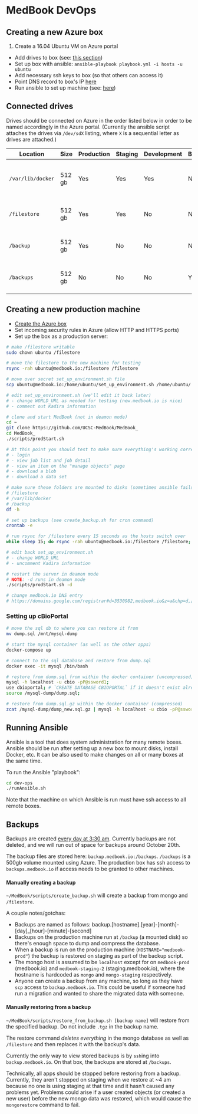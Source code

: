 # MedBook DevOps

## Creating a new Azure box

1. Create a 16.04 Ubuntu VM on Azure portal
- Add drives to box (see: [this section](#connected-drives))
- Set up box with ansible: `ansible-playbook playbook.yml -i hosts -u ubuntu`
- Add necessary ssh keys to box (so that others can access it)
- Point DNS record to box's IP [here](https://domains.google.com/registrar#d=3530982,medbook.io&z=a&chp=d,z)
- Run ansible to set up machine (see: [here](#running-ansible))

## Connected drives

Drives should be connected on Azure in the order listed below in order to be named accordingly in the Azure portal. (Currently the ansible script attaches the drives via `/dev/sdX` listing, where `X` is a sequential letter as drives are attached.)

| Location          | Size   | Production | Staging | Development | Backup | Description |
| ----------------- | ------ | ---------- | ------- | ----------- | ------ | ----------- |
| `/var/lib/docker` | 512 gb | Yes | Yes | Yes | No | extra space for docker images, containers, etc. |
| `/filestore`      | 512 gb | Yes | Yes | No | No | extra space for files stored as blobs |
| `/backup`         | 512 gb | Yes | No | No | No | dedicated space to perform backups |
| `/backups`        | 512 gb | No | No | No | Yes | dedicated space to store backups |

## Creating a new production machine

- [Create the Azure box](#creating-a-new-azure-box)
- Set incoming security rules in Azure (allow HTTP and HTTPS ports)
- Set up the box as a production server:

```sh
# make /filestore writable
sudo chown ubuntu /filestore

# move the filestore to the new machine for testing
rsync -rah ubuntu@medbook.io:/filestore /filestore

# move over secret set_up_environment.sh file
scp ubuntu@medbook.io:/home/ubuntu/set_up_environment.sh /home/ubuntu/

# edit set_up_environment.sh (we'll edit it back later)
# - change WORLD_URL as needed for testing (new.medbook.io is nice)
# - comment out Kadira information

# clone and start MedBook (not in deamon mode)
cd ~
git clone https://github.com/UCSC-MedBook/MedBook_
cd MedBook_
./scripts/prodStart.sh

# At this point you should test to make sure everything's working correctly
# - login
# - view job list and job detail
# - view an item on the "manage objects" page
# - download a blob
# - download a data set

# make sure these folders are mounted to disks (sometimes ansible fails):
# /filestore
# /var/lib/docker
# /backup
df -h

# set up backups (see create_backup.sh for cron command)
crontab -e

# run rsync for /filestore every 15 seconds as the hosts switch over
while sleep 15; do rsync -rah ubuntu@medbook.io:/filestore /filestore; done

# edit back set_up_environment.sh
# - change WORLD_URL
# - uncomment Kadira information

# restart the server in deamon mode
# NOTE: -d runs in deamon mode
./scripts/prodStart.sh -d

# change medbook.io DNS entry
# https://domains.google.com/registrar#d=3530982,medbook.io&z=a&chp=d,z
```

### Setting up cBioPortal
```sh
# move the sql db to where you can restore it from
mv dump.sql /mnt/mysql-dump

# start the mysql container (as well as the other apps)
docker-compose up

# connect to the sql database and restore from dump.sql
docker exec -it mysql /bin/bash

# restore from dump.sql from within the docker container (uncompressed)
mysql -h localhost -u cbio -pP@ssword1;
use cbioportal; # `CREATE DATABASE CBIOPORTAL` if it doesn't exist already
source /mysql-dump/dump.sql;

# restore from dump.sql.gz within the docker container (compressed)
zcat /mysql-dump/dump_new.sql.gz | mysql -h localhost -u cbio -pP@ssword1 cbioportal
```

## Running Ansible

Ansible is a tool that does system administration for many remote boxes. Ansible should be run after setting up a new box to mount disks, install Docker, etc. It can be also used to make changes on all or many boxes at the same time.

To run the Ansible "playbook":

```sh
cd dev-ops
./runAnsible.sh
```

Note that the machine on which Ansible is run must have ssh access to all remote boxes.

## Backups

Backups are created [every day at 3:30 am](https://github.com/UCSC-MedBook/MedBook/blob/master/scripts/create_backup.sh#L13). Currently backups are not deleted, and we will run out of space for backups around October 20th.

The backup files are stored here: `backup.medbook.io:/backups`. `/backups` is a 500gb volume mounted using Azure. The production box has ssh access to `backups.medbook.io` if access needs to be granted to other machines.

#### Manually creating a backup

`~/MedBook/scripts/create_backup.sh` will create a backup from mongo and `/filestore`.

A couple notes/gotchas:
- Backups are named as follows: backup.[hostname].[year]-[month]-[day]_[hour]-[minute]-[second]
- Backups on the production machine run at `/backup` (a mounted disk) so there's enough space to dump and compress the database.
- When a backup is run on the production machine (`HOSTNAME="medbook-prod"`) the backup is restored on staging as part of the backup script.
- The mongo host is assumed to be `localhost` except for on `medbook-prod` (medbook.io) and `medbook-staging-2` (staging.medbook.io), where the hostname is hardcoded as `mongo` and `mongo-staging` respectively.
- Anyone can create a backup from any machine, so long as they have `scp` access to `backup.medbook.io`. This could be useful if someone had run a migration and wanted to share the migrated data with someone.

#### Manually restoring from a backup

`~/MedBook/scripts/restore_from_backup.sh [backup name]` will restore from the specified backup. Do not include `.tgz` in the backup name.

The restore command *deletes everything* in the mongo database as well as `/filestore` and then replaces it with the backup's data.

Currently the only way to view stored backups is by `ssh`ing into `backup.medbook.io`. On that box, the backups are stored at `/backups`.

Technically, all apps should be stopped before restoring from a backup. Currently, they aren't stopped on staging when we restore at ~4 am because no one is using staging at that time and it hasn't caused any problems yet. Problems could arise if a user created objects (or created a new user) before the new mongo data was restored, which would cause the `mongorestore` command to fail.

